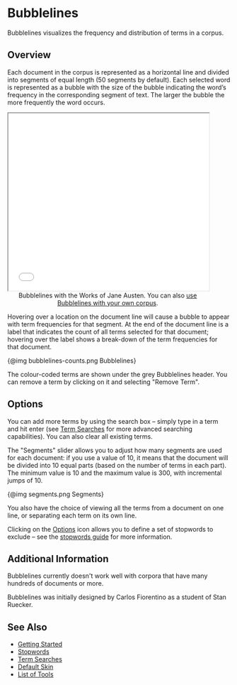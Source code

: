 # Bubblelines

Bubblelines visualizes the frequency and distribution of terms in a corpus. 


## Overview

Each document in the corpus is represented as a horizontal line and divided into segments of equal length (50 segments by default). Each selected word is represented as a bubble with the size of the bubble indicating the word’s frequency in the corresponding segment of text. The larger the bubble the more frequently the word occurs.

<iframe src="../tool/Bubblelines/?corpus=austen&subtitle=The+Works+of+Jane+Austen" style="width: 90%; height: 400px;"></iframe>
<div style="width: 90%; text-align: center; margin-bottom: 1em;">Bubblelines with the Works of Jane Austen. You can also <a href="../?view=Bubblelines" target="_blank">use Bubblelines with your own corpus</a>.</div>

Hovering over a location on the document line will cause a bubble to appear with term frequencies for that segment. At the end of the document line is a label that indicates the count of all terms selected for that document; hovering over the label shows a break-down of the term frequencies for that document.

{@img bubblelines-counts.png Bubblelines}

The colour-coded terms are shown under the grey Bubblelines header. You can remove a term by clicking on it and selecting "Remove Term".

## Options

You can add more terms by using the search box – simply type in a term and hit enter (see [Term Searches](#!/guide/search) for more advanced searching capabilities). You can also clear all existing terms.

The "Segments" slider allows you to adjust how many segments are used for each document: if you use a value of 10, it means that the document will be divided into 10 equal parts (based on the number of terms in each part). The minimum value is 10 and the maximum value is 300, with incremental jumps of 10.

{@img segments.png Segments}  

You also have the choice of viewing all the terms from a document on one line, or separating each term on its own line.

Clicking on the [Options](#!/guide/options) icon allows you to define a set of stopwords to exclude – see the [stopwords guide](#!/guide/stopwords) for more information.

## Additional Information

Bubblelines currently doesn't work well with corpora that have many hundreds of documents or more.

Bubblelines was initially designed by Carlos Fiorentino as a student of Stan Ruecker.

## See Also

- [Getting Started](#!/guide/start)
- [Stopwords](#!/guide/stopwords)
- [Term Searches](#!/guide/search)
- [Default Skin](#!/guide/skins-section-default-skin)
- [List of Tools](#!/guide/tools)
